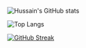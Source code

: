 ![Hussain's GitHub stats](https://github-readme-stats.vercel.app/api?username=HussainAther&show_icons=true&theme=radical)  

![Top Langs](https://github-readme-stats.vercel.app/api/top-langs/?username=HussainAther&layout=compact&theme=radical)

[![GitHub Streak](https://github-readme-streak-stats.herokuapp.com?user=HussainAther&theme=radical)](https://git.io/streak-stats)

